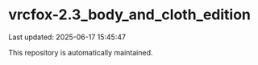 # vrcfox-2.3_body_and_cloth_edition

Last updated: 2025-06-17 15:45:47

This repository is automatically maintained.
